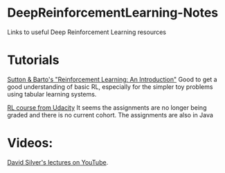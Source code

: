 # DeepReinforcementLearning-Notes
Links to useful Deep Reinforcement Learning resources


# Tutorials

[Sutton & Barto's "Reinforcement Learning: An Introduction"](http://incompleteideas.net/sutton/book/the-book-2nd.html)
Good to get a good understanding of basic RL, especially for the simpler toy problems using tabular learning systems.


[RL course from Udacity](https://www.udacity.com/course/reinforcement-learning--ud600)
It seems the assignments are no longer being graded and there is no current cohort. The assignments are also in Java


# Videos:

[David Silver's lectures on YouTube](https://www.youtube.com/playlist?list=PL7-jPKtc4r78-wCZcQn5IqyuWhBZ8fOxT).


